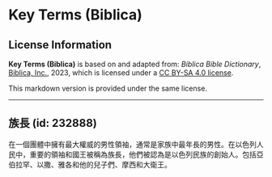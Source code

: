 # Key Terms (Biblica)

## License Information

**Key Terms (Biblica)** is based on and adapted from: _Biblica Bible Dictionary_, [Biblica, Inc.](https://www.biblica.com/), 2023, which is licensed under a [CC BY-SA 4.0 license](https://creativecommons.org/licenses/by-sa/4.0/legalcode.en).

This markdown version is provided under the same license.



--------------------------------

## 族長 (id: 232888)

在一個團體中擁有最大權威的男性領袖，通常是家族中最年長的男性。在以色列人民中，重要的領袖和國王被稱為族長，他們被認為是以色列民族的創始人。包括亞伯拉罕、以撒、雅各和他的兒子們、摩西和大衛王。


